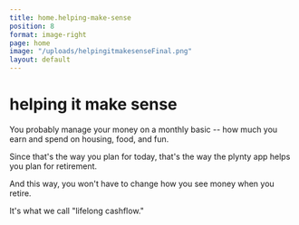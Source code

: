 ```yaml
---
title: home.helping-make-sense
position: 8
format: image-right
page: home
image: "/uploads/helpingitmakesenseFinal.png"
layout: default
---
```


# <a name="helping-make-sense"></a>helping it make sense
You probably manage your money on a monthly basic -- how much you earn and spend on housing, food, and fun.  

Since that's the way you plan for today, that's the way the plynty app helps you plan for retirement.  

And this way, you won't have to change how you see money when you retire.

It's what we call "lifelong cashflow."